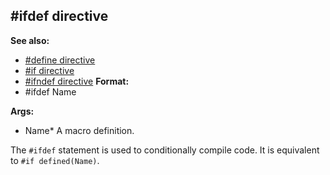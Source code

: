 ## #ifdef directive
**See also:**
*   [#define directive](/ref/DM/preprocessor/define.md) 
*   [#if directive](/ref/DM/preprocessor/if.md) 
*   [#ifndef directive](/ref/DM/preprocessor/ifndef.md) <!-- -->
**Format:**
*   #ifdef Name
<!-- -->
**Args:**
*   Name* A macro definition.


The `#ifdef` statement is used to conditionally compile code.
It is equivalent to `#if defined(Name)`.